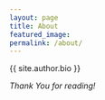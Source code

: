 ```yaml
---
layout: page
title: About
featured_image: 
permalink: /about/
---
```


{{ site.author.bio }}

*Thank You for reading!*